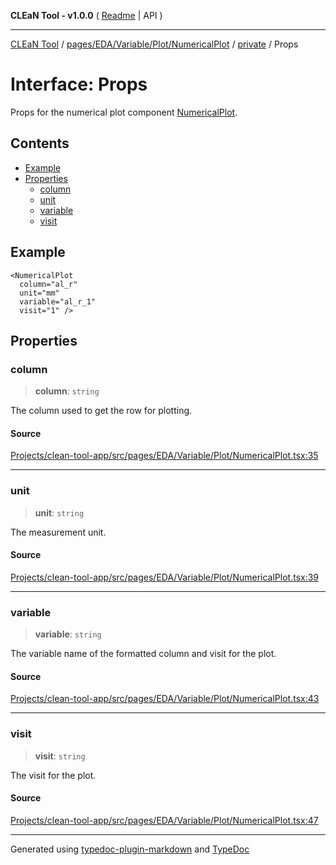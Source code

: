 **CLEaN Tool - v1.0.0** ( [Readme](../../../../../../../README.md) \| API )

***

[CLEaN Tool](../../../../../../../modules.md) / [pages/EDA/Variable/Plot/NumericalPlot](../../README.md) / [private](../README.md) / Props

# Interface: Props

Props for the numerical plot component [NumericalPlot](../../functions/NumericalPlot.md).

## Contents

- [Example](Props.md#example)
- [Properties](Props.md#properties)
  - [column](Props.md#column)
  - [unit](Props.md#unit)
  - [variable](Props.md#variable)
  - [visit](Props.md#visit)

## Example

```tsx
<NumericalPlot
  column="al_r"
  unit="mm"
  variable="al_r_1"
  visit="1" />
```

## Properties

### column

> **column**: `string`

The column used to get the row for plotting.

#### Source

[Projects/clean-tool-app/src/pages/EDA/Variable/Plot/NumericalPlot.tsx:35](https://github.com/yuckyh/clean-tool-app/)

***

### unit

> **unit**: `string`

The measurement unit.

#### Source

[Projects/clean-tool-app/src/pages/EDA/Variable/Plot/NumericalPlot.tsx:39](https://github.com/yuckyh/clean-tool-app/)

***

### variable

> **variable**: `string`

The variable name of the formatted column and visit for the plot.

#### Source

[Projects/clean-tool-app/src/pages/EDA/Variable/Plot/NumericalPlot.tsx:43](https://github.com/yuckyh/clean-tool-app/)

***

### visit

> **visit**: `string`

The visit for the plot.

#### Source

[Projects/clean-tool-app/src/pages/EDA/Variable/Plot/NumericalPlot.tsx:47](https://github.com/yuckyh/clean-tool-app/)

***

Generated using [typedoc-plugin-markdown](https://www.npmjs.com/package/typedoc-plugin-markdown) and [TypeDoc](https://typedoc.org/)
